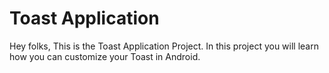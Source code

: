 # Toast Application
Hey folks, This is the Toast Application Project. In this project you will learn how you can customize your Toast in Android.
